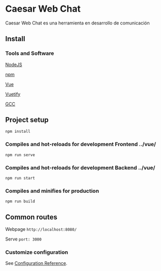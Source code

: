 # Caesar Web Chat

Caesar Web Chat es una herramienta en desarrollo de comunicación 

## Install

### Tools and Software

[NodeJS](https://nodejs.org/en/download/)

[npm](https://www.npmjs.com/get-npm)

[Vue](https://vuejs.org/v2/guide/installation.html)

[Vuetify](https://next.vuetifyjs.com/en/getting-started/installation/)

[GCC](https://gcc.gnu.org/install/)

## Project setup
```
npm install
```

### Compiles and hot-reloads for development Frontend ../vue/
```
npm run serve
```

### Compiles and hot-reloads for development Backend ../vue/
```
npm run start
```

### Compiles and minifies for production
```
npm run build
```

## Common routes

Webpage `http://localhost:8080/`

Serve `port: 3000`

### Customize configuration
See [Configuration Reference](https://cli.vuejs.org/config/).
